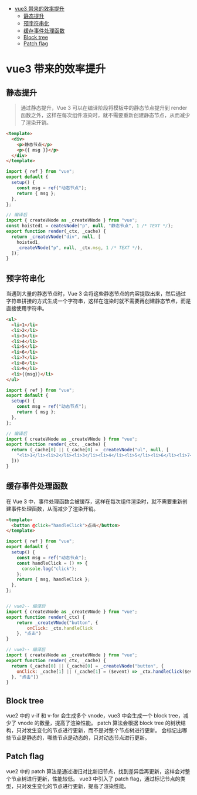 - [vue3 带来的效率提升](#vue3-带来的效率提升)
  - [静态提升](#静态提升)
  - [预字符串化](#预字符串化)
  - [缓存事件处理函数](#缓存事件处理函数)
  - [Block tree](#block-tree)
  - [Patch flag](#patch-flag)

# vue3 带来的效率提升

## 静态提升

> 通过静态提升，Vue 3 可以在编译阶段将模板中的静态节点提升到 render 函数之外，这样在每次组件渲染时，就不需要重新创建静态节点，从而减少了渲染开销。

```html
<template>
  <div>
    <p>静态节点</p>
    <p>{{ msg }}</p>
  </div>
</template>
```

```js
import { ref } from "vue";
export default {
  setup() {
    const msg = ref("动态节点");
    return { msg };
  },
};
```

```js
// 编译后
import { createVNode as _createVNode } from "vue";
const hoisted1 = ceateVNode("p", null, "静态节点", 1 /* TEXT */);
export function render(_ctx, _cache) {
  return _createVNode("div", null, [
    hoisted1,
    _createVNode("p", null, _ctx.msg, 1 /* TEXT */),
  ]);
}
```

## 预字符串化

当遇到大量的静态节点时，Vue 3 会将这些静态节点的内容提取出来，然后通过字符串拼接的方式生成一个字符串，这样在渲染时就不需要再创建静态节点，而是直接使用字符串。

```html
<ul>
  <li>1</li>
  <li>2</li>
  <li>3</li>
  <li>4</li>
  <li>5</li>
  <li>6</li>
  <li>7</li>
  <li>8</li>
  <li>9</li>
  <li>{{msg}}</li>
</ul>
```

```js
import { ref } from "vue";
export default {
  setup() {
    const msg = ref("动态节点");
    return { msg };
  },
};
```

```js
// 编译后
import { createVNode as _createVNode } from "vue";
export function render(_ctx, _cache) {
  return (_cache[0] || (_cache[0] = _createVNode("ul", null, [
    "<li>1</li><li>2</li><li>3</li><li>4</li><li>5</li><li>6</li><li>7</li><li>8</li><li>9</li><li>", _ctx.msg, "</li>"
  ]))
}
```

## 缓存事件处理函数

在 Vue 3 中，事件处理函数会被缓存，这样在每次组件渲染时，就不需要重新创建事件处理函数，从而减少了渲染开销。

```html
<template>
  <button @click="handleClick">点击</button>
</template>
```

```js
import { ref } from "vue";
export default {
  setup() {
    const msg = ref("动态节点");
    const handleClick = () => {
      console.log("click");
    };
    return { msg, handleClick };
  },
};
```

```js

// vue2-- 编译后
import { createVNode as _createVNode } from "vue";
export function render(_ctx) {
    return _createVNode("button", {
        onClick: _ctx.handleClick
    }, "点击")
}

// vue3-- 编译后
import { createVNode as _createVNode } from "vue";
export function render(_ctx, _cache) {
  return (_cache[0] || (_cache[0] = _createVNode("button", {
    onClick: _cache[1] || (_cache[1] = ($event) => _ctx.handleClick($event))
  }, "点击"))
}
```

## Block tree

vue2 中的 v-if 和 v-for 会生成多个 vnode，vue3 中会生成一个 block tree，减少了 vnode 的数量，提高了渲染性能。
patch 算法会根据 block tree 的树状结构，只对发生变化的节点进行更新，而不是对整个节点树进行更新。
会标记出哪些节点是静态的，哪些节点是动态的，只对动态节点进行更新。

## Patch flag

vue2 中的 patch 算法是通过递归对比新旧节点，找到差异后再更新，这样会对整个节点树进行更新，性能较低。
vue3 中引入了 patch flag，通过标记节点的类型，只对发生变化的节点进行更新，提高了渲染性能。
